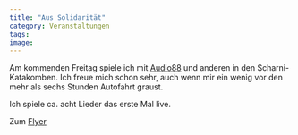 ```yaml
---
title: "Aus Solidarität"
category: Veranstaltungen
tags: 
image: 
---
```


Am kommenden Freitag spiele ich mit [Audio88](http://www.audio88.de) und anderen in den Scharni-Katakomben. Ich freue mich schon sehr, auch wenn mir ein wenig vor den mehr als sechs Stunden Autofahrt graust.  

  

Ich spiele ca. acht Lieder das erste Mal live.  

  

Zum [Flyer](http://a187.ac-images.myspacecdn.com/images01/73/l_1ee30cf4d24e031be2ffe9e788657e42.jpg)